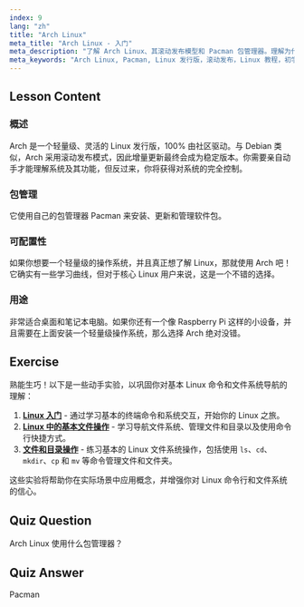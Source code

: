 ```yaml
---
index: 9
lang: "zh"
title: "Arch Linux"
meta_title: "Arch Linux - 入门"
meta_description: "了解 Arch Linux、其滚动发布模型和 Pacman 包管理器。理解为什么 Arch 对于寻求控制的初学者和高级用户来说都是一个很好的选择。"
meta_keywords: "Arch Linux, Pacman, Linux 发行版，滚动发布，Linux 教程，初学者指南，轻量级操作系统"
---
```


## Lesson Content

### 概述

Arch 是一个轻量级、灵活的 Linux 发行版，100% 由社区驱动。与 Debian 类似，Arch 采用滚动发布模式，因此增量更新最终会成为稳定版本。你需要亲自动手才能理解系统及其功能，但反过来，你将获得对系统的完全控制。

### 包管理

它使用自己的包管理器 Pacman 来安装、更新和管理软件包。

### 可配置性

如果你想要一个轻量级的操作系统，并且真正想了解 Linux，那就使用 Arch 吧！它确实有一些学习曲线，但对于核心 Linux 用户来说，这是一个不错的选择。

### 用途

非常适合桌面和笔记本电脑。如果你还有一个像 Raspberry Pi 这样的小设备，并且需要在上面安装一个轻量级操作系统，那么选择 Arch 绝对没错。

## Exercise

熟能生巧！以下是一些动手实验，以巩固你对基本 Linux 命令和文件系统导航的理解：

1. **[Linux 入门](https://labex.io/zh/labs/linux-getting-started-with-linux-446315)** - 通过学习基本的终端命令和系统交互，开始你的 Linux 之旅。
2. **[Linux 中的基本文件操作](https://labex.io/zh/labs/linux-basic-file-operations-in-linux-18001)** - 学习导航文件系统、管理文件和目录以及使用命令行快捷方式。
3. **[文件和目录操作](https://labex.io/zh/labs/linux-file-and-directory-operations-17997)** - 练习基本的 Linux 文件系统操作，包括使用 `ls`、`cd`、`mkdir`、`cp` 和 `mv` 等命令管理文件和文件夹。

这些实验将帮助你在实际场景中应用概念，并增强你对 Linux 命令行和文件系统的信心。

## Quiz Question

Arch Linux 使用什么包管理器？

## Quiz Answer

Pacman
